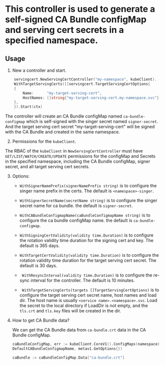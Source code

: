# This controller is used to generate a self-signed CA Bundle configMap and serving cert secrets in a specified namespace.

## Usage

1. New a controller and start.

```go
    servingcert.NewServingCertController("my-namespace", kubeClient).
    WithTargetServingCerts([]servingcert.TargetServingCertOptions{
    {
        Name:      "my-target-serving-cert",
        HostNames: []string{"my-target-serving-cert.my-namespace.svc"},
    },
    }).Start(ctx)
```

The controller will create an CA Bundle configMap named `ca-bundle-configmap` which is self-signed
with the singer secret named `signer-secret`.  And the target serving cert secret "my-target-serving-cert"
will be signed with the CA Bundle and created in the same namespace.

2. Permissions for the `kubeClient`.

The RBAC of the `kubeClient` in `NewServingCertController` must have `GET/LIST/WATCH/CREATE/UPDATE` permissions
for the configMap and Secrets in the specified namespace, including the CA Bundle configMap, signer secret, and
all target serving cert secrets.

3. Options:

    * `WithSignerNamePrefix(signerNamePrefix string)` is to configure the singer name prefix in the certs.
    The default is `<namespace>-singer`.

    * `WithSignerSecretName(secretName string)` is to configure the singer secret name for ca bundle.
    the default is `signer-secret`.

    * `WithCABundleConfigmapName(caBundleConfigmapName string)` is to configure the ca bundle configMap name.
    the default is `ca-bundle-configmap`.

    * `WithSigningCertValidity(validity time.Duration)` is to configure the rotation validity time duration
    for the signing cert and key. The default is 365 days.

    * `WithTargetCertValidity(validity time.Duration)` is to configure the rotation validity time duration for
    the target serving cert secret. The default is 30 days.

    * ` WithResyncInterval(validity time.Duration)` is to configure the re-sync interval for the controller.
    The default is 10 minutes.

    * ` WithTargetServingCerts(targets []TargetServingCertOptions)` is to configure the target serving cert secret name,
    host names and load dir. The host name is usually `<service name>.<namespace>.svc`. Load the secret to the
    local directory if LoadDir is not empty, and the `tls.crt` and `tls.key` files will be created in the dir.

4. How to get CA Bundle data?

    We can get the CA Bundle data from `ca-bundle.crt` data in the CA Bundle configMap.
    ```go
    caBundleConfigMap, err := kubeClient.CoreV1().ConfigMaps(namespace).Get(context.Background(),
    DefaultCABundleConfigmapName, metav1.GetOptions{})

    caBundle := caBundleConfigMap.Data["ca-bundle.crt"]
    ```
